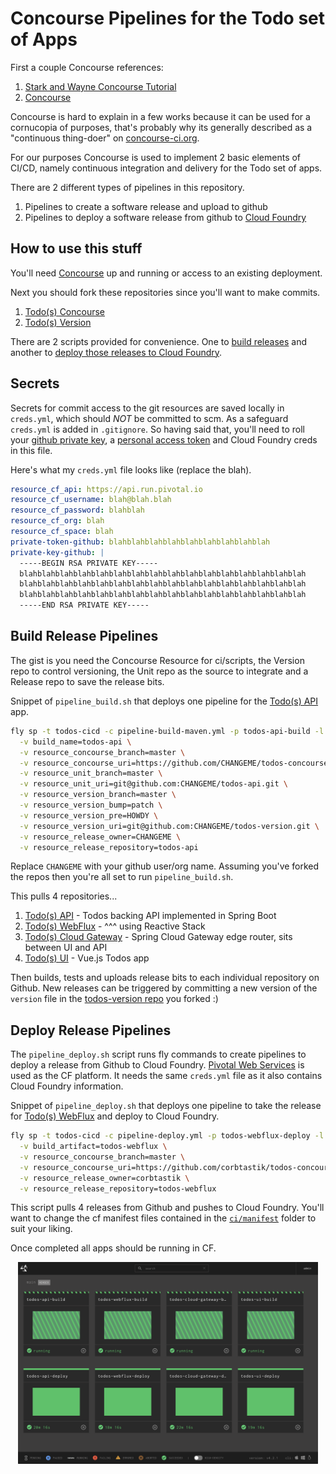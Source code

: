 # Concourse Pipelines for the Todo set of Apps

First a couple Concourse references:

1. [Stark and Wayne Concourse Tutorial](https://concoursetutorial.com)  
1. [Concourse](https://concourse-ci.org)

Concourse is hard to explain in a few works because it can be used for a cornucopia of purposes, that's probably why its generally described as a "continuous thing-doer" on [concourse-ci.org](https://concourse-ci.org).

For our purposes Concourse is used to implement 2 basic elements of CI/CD, namely continuous integration and delivery for the Todo set of apps.

There are 2 different types of pipelines in this repository.

1. Pipelines to create a software release and upload to github
2. Pipelines to deploy a software release from github to [Cloud Foundry](https://run.pivotal.io)

## How to use this stuff

You'll need [Concourse](https://concourse-ci.org/download.html) up and running or access to an existing deployment.

Next you should fork these repositories since you'll want to make commits.

1. [Todo(s) Concourse](https://github.com/corbtastik/todos-concourse.git)
1. [Todo(s) Version](https://github.com/corbtastik/todos-version.git)

There are 2 scripts provided for convenience.  One to [build releases](/pipeline_build.sh) and another to [deploy those releases to Cloud Foundry](/pipeline_deploy.sh).  

## Secrets

Secrets for commit access to the git resources are saved locally in ``creds.yml``, which should *NOT* be committed to scm.  As a safeguard ``creds.yml`` is added in ``.gitignore``.  So having said that, you'll need to roll your [github private key](https://help.github.com/articles/adding-a-new-ssh-key-to-your-github-account/), a [personal access token](https://github.com/settings/tokens) and Cloud Foundry creds in this file.

Here's what my ``creds.yml`` file looks like (replace the blah).

```yaml
resource_cf_api: https://api.run.pivotal.io
resource_cf_username: blah@blah.blah
resource_cf_password: blahblah
resource_cf_org: blah
resource_cf_space: blah
private-token-github: blahblahblahblahblahblahblahblahblah
private-key-github: |
  -----BEGIN RSA PRIVATE KEY-----
  blahblahblahblahblahblahblahblahblahblahblahblahblahblahblahblah
  blahblahblahblahblahblahblahblahblahblahblahblahblahblahblahblah
  blahblahblahblahblahblahblahblahblahblahblahblahblahblahblahblah
  -----END RSA PRIVATE KEY-----
```

## Build Release Pipelines

The gist is you need the Concourse Resource for ci/scripts, the Version repo to control versioning, the Unit repo as the source to integrate and a Release repo to save the release bits.

Snippet of ``pipeline_build.sh`` that deploys one pipeline for the [Todo(s) API](https://github.com/corbtastik/todos-api) app.

```bash
fly sp -t todos-cicd -c pipeline-build-maven.yml -p todos-api-build -l creds.yml \
  -v build_name=todos-api \
  -v resource_concourse_branch=master \
  -v resource_concourse_uri=https://github.com/CHANGEME/todos-concourse.git \
  -v resource_unit_branch=master \
  -v resource_unit_uri=git@github.com:CHANGEME/todos-api.git \
  -v resource_version_branch=master \
  -v resource_version_bump=patch \
  -v resource_version_pre=HOWDY \
  -v resource_version_uri=git@github.com:CHANGEME/todos-version.git \
  -v resource_release_owner=CHANGEME \
  -v resource_release_repository=todos-api
```

Replace ``CHANGEME`` with your github user/org name.  Assuming you've forked the repos then you're all set to run ``pipeline_build.sh``.

This pulls 4 repositories...

1. [Todo(s) API](https://github.com/corbtastik/todos-api) - Todos backing API implemented in Spring Boot
2. [Todo(s) WebFlux](https://github.com/corbtastik/todos-webflux.git) - ^^^ using Reactive Stack
3. [Todo(s) Cloud Gateway](https://github.com/corbtastik/todos-cloud-gateway) - Spring Cloud Gateway edge router, sits between UI and API
4. [Todo(s) UI](https://github.com/corbtastik/todos-ui) - Vue.js Todos app

Then builds, tests and uploads release bits to each individual repository on Github.  New releases can be triggered by committing a new version of the ``version`` file in the [todos-version repo](https://github.com/corbtastik/todos-version) you forked :)

## Deploy Release Pipelines

The ``pipeline_deploy.sh`` script runs fly commands to create pipelines to deploy a release from Github to Cloud Foundry.  [Pivotal Web Services](https://run.pivotal.io) is used as the CF platform.  It needs the same ``creds.yml`` file as it also contains Cloud Foundry information.

Snippet of ``pipeline_deploy.sh`` that deploys one pipeline to take the release for [Todo(s) WebFlux](https://github.com/corbtastik/todos-webflux) and deploy to Cloud Foundry.

```bash
fly sp -t todos-cicd -c pipeline-deploy.yml -p todos-webflux-deploy -l creds.yml \
  -v build_artifact=todos-webflux \
  -v resource_concourse_branch=master \
  -v resource_concourse_uri=https://github.com/corbtastik/todos-concourse.git \
  -v resource_release_owner=corbtastik \
  -v resource_release_repository=todos-webflux  
```

This script pulls 4 releases from Github and pushes to Cloud Foundry.  You'll want to change the cf manifest files contained in the [``ci/manifest``](/ci/manifest) folder to suit your liking.

Once completed all apps should be running in CF.



<p align="center">
    <img src="https://github.com/corbtastik/todos-images/raw/master/todos-concourse/pipeline-build.png" width="480">
</p>